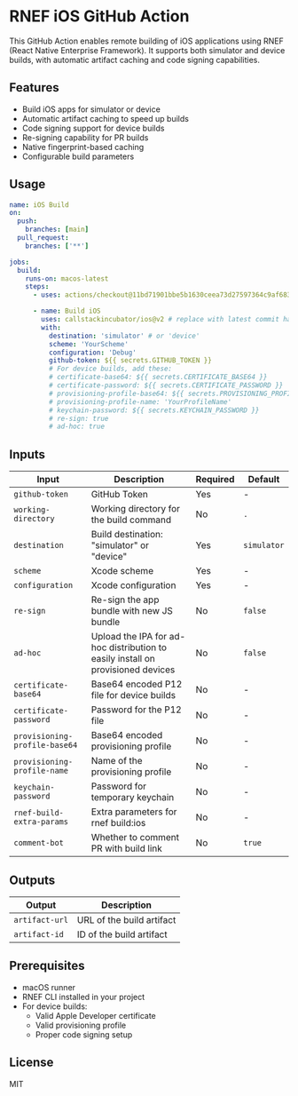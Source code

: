 # RNEF iOS GitHub Action

This GitHub Action enables remote building of iOS applications using RNEF (React Native Enterprise Framework). It supports both simulator and device builds, with automatic artifact caching and code signing capabilities.

## Features

- Build iOS apps for simulator or device
- Automatic artifact caching to speed up builds
- Code signing support for device builds
- Re-signing capability for PR builds
- Native fingerprint-based caching
- Configurable build parameters

## Usage

```yaml
name: iOS Build
on:
  push:
    branches: [main]
  pull_request:
    branches: ['**']

jobs:
  build:
    runs-on: macos-latest
    steps:
      - uses: actions/checkout@11bd71901bbe5b1630ceea73d27597364c9af683 # v4.2.2

      - name: Build iOS
        uses: callstackincubator/ios@v2 # replace with latest commit hash
        with:
          destination: 'simulator' # or 'device'
          scheme: 'YourScheme'
          configuration: 'Debug'
          github-token: ${{ secrets.GITHUB_TOKEN }}
          # For device builds, add these:
          # certificate-base64: ${{ secrets.CERTIFICATE_BASE64 }}
          # certificate-password: ${{ secrets.CERTIFICATE_PASSWORD }}
          # provisioning-profile-base64: ${{ secrets.PROVISIONING_PROFILE_BASE64 }}
          # provisioning-profile-name: 'YourProfileName'
          # keychain-password: ${{ secrets.KEYCHAIN_PASSWORD }}
          # re-sign: true
          # ad-hoc: true
```

## Inputs

| Input                         | Description                                                                     | Required | Default     |
| ----------------------------- | ------------------------------------------------------------------------------- | -------- | ----------- |
| `github-token`                | GitHub Token                                                                    | Yes      | -           |
| `working-directory`           | Working directory for the build command                                         | No       | `.`         |
| `destination`                 | Build destination: "simulator" or "device"                                      | Yes      | `simulator` |
| `scheme`                      | Xcode scheme                                                                    | Yes      | -           |
| `configuration`               | Xcode configuration                                                             | Yes      | -           |
| `re-sign`                     | Re-sign the app bundle with new JS bundle                                       | No       | `false`     |
| `ad-hoc`                      | Upload the IPA for ad-hoc distribution to easily install on provisioned devices | No       | `false`     |
| `certificate-base64`          | Base64 encoded P12 file for device builds                                       | No       | -           |
| `certificate-password`        | Password for the P12 file                                                       | No       | -           |
| `provisioning-profile-base64` | Base64 encoded provisioning profile                                             | No       | -           |
| `provisioning-profile-name`   | Name of the provisioning profile                                                | No       | -           |
| `keychain-password`           | Password for temporary keychain                                                 | No       | -           |
| `rnef-build-extra-params`     | Extra parameters for rnef build:ios                                             | No       | -           |
| `comment-bot`                 | Whether to comment PR with build link                                           | No       | `true`      |

## Outputs

| Output         | Description               |
| -------------- | ------------------------- |
| `artifact-url` | URL of the build artifact |
| `artifact-id`  | ID of the build artifact  |

## Prerequisites

- macOS runner
- RNEF CLI installed in your project
- For device builds:
  - Valid Apple Developer certificate
  - Valid provisioning profile
  - Proper code signing setup

## License

MIT
